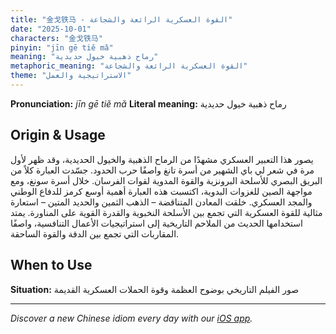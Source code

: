 ```yaml
---
title: "金戈铁马 - القوة العسكرية الرائعة والشجاعة"
date: "2025-10-01"
characters: "金戈铁马"
pinyin: "jīn gē tiě mǎ"
meaning: "رماح ذهبية خيول حديدية"
metaphoric_meaning: "القوة العسكرية الرائعة والشجاعة"
theme: "الاستراتيجية والعمل"
---
```


**Pronunciation:** *jīn gē tiě mǎ*
**Literal meaning:** رماح ذهبية خيول حديدية

## Origin & Usage

يصور هذا التعبير العسكري مشهدًا من الرماح الذهبية والخيول الحديدية، وقد ظهر لأول مرة في شعر لي باي الشهير من أسرة تانغ واصفًا حرب الحدود. جسّدت العبارة كلاً من البريق البصري للأسلحة البرونزية والقوة المدوية لقوات الفرسان. خلال أسرة سونغ، ومع مواجهة الصين للغزوات البدوية، اكتسبت هذه العبارة أهمية أوسع كرمز للدفاع الوطني والمجد العسكري. خلقت المعادن المتناقضة – الذهب الثمين والحديد المتين – استعارة مثالية للقوة العسكرية التي تجمع بين الأسلحة النخبوية والقدرة القوية على المناورة. يمتد استخدامها الحديث من الملاحم التاريخية إلى استراتيجيات الأعمال التنافسية، واصفًا المقاربات التي تجمع بين الدقة والقوة الساحقة.

## When to Use

**Situation:** صور الفيلم التاريخي بوضوح العظمة وقوة الحملات العسكرية القديمة

---

*Discover a new Chinese idiom every day with our [iOS app](https://apps.apple.com/us/app/daily-chinese-idioms/id6740611324).*
